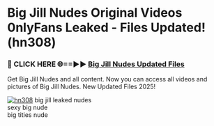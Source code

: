 # Big Jill Nudes Original Videos 0nlyFans Leaked - Files Updated! (hn308)

<h3>🔴 CLICK HERE 🌐==►► <a href="https://tinyurl.com/52m3yx9h" rel="nofollow">Big Jill Nudes Updated Files</a></h3>

Get Big Jill Nudes and all content. Now you can access all videos and pictures of Big Jill Nudes. New Updated Files 2025!

[![hn308](https://i.imgur.com/TnHtlc8.gif)](https://tinyurl.com/52m3yx9h)
big jill leaked nudes<br>
sexy big nude<br>
big tities nude